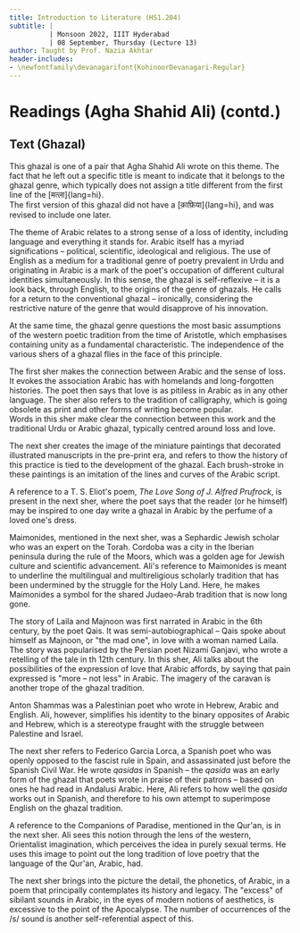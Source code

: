 ```yaml
---
title: Introduction to Literature (HS1.204)
subtitle: |
          | Monsoon 2022, IIIT Hyderabad
          | 08 September, Thursday (Lecture 13)
author: Taught by Prof. Nazia Akhtar
header-includes:
- \newfontfamily\devanagarifont{KohinoorDevanagari-Regular}
---
```


# Readings (Agha Shahid Ali) (contd.)
## Text (Ghazal)
This ghazal is one of a pair that Agha Shahid Ali wrote on this theme. The fact that he left out a specific title is meant to indicate that it belongs to the ghazal genre, which typically does not assign a title different from the first line of the [मत्ला]{lang=hi}.  
The first version of this ghazal did not have a [क़ाफ़िया]{lang=hi}, and was revised to include one later.

The theme of Arabic relates to a strong sense of a loss of identity, including language and everything it stands for. Arabic itself has a myriad significations – political, scientific, ideological and religious. The use of English as a medium for a traditional genre of poetry prevalent in Urdu and originating in Arabic is a mark of the poet's occupation of different cultural identities simultaneously. In this sense, the ghazal is self-reflexive – it is a look back, through English, to the origins of the genre of ghazals. He calls for a return to the conventional ghazal – ironically, considering the restrictive nature of the genre that would disapprove of his innovation.

At the same time, the ghazal genre questions the most basic assumptions of the western poetic tradition from the time of Aristotle, which emphasises containing unity as a fundamental characteristic. The independence of the various shers of a ghazal flies in the face of this principle.

The first sher makes the connection between Arabic and the sense of loss. It evokes the association Arabic has with homelands and long-forgotten histories. The poet then says that love is as pitiless in Arabic as in any other language. The sher also refers to the tradition of calligraphy, which is going obsolete as print and other forms of writing become popular.  
Words in this sher make clear the connection between this work and the traditional Urdu or Arabic ghazal, typically centred around loss and love.

The next sher creates the image of the miniature paintings that decorated illustrated manuscripts in the pre-print era, and refers to thow the history of this practice is tied to the development of the ghazal. Each brush-stroke in these paintings is an imitation of the lines and curves of the Arabic script.

A reference to a T. S. Eliot's poem, *The Love Song of J. Alfred Prufrock*, is present in the next sher, where the poet says that the reader (or he himself) may be inspired to one day write a ghazal in Arabic by the perfume of a loved one's dress.

Maimonides, mentioned in the next sher, was a Sephardic Jewish scholar who was an expert on the Torah. Cordoba was a city in the Iberian peninsula during the rule of the Moors, which was a golden age for Jewish culture and scientific advancement. Ali's reference to Maimonides is meant to underline the multilingual and multireligious scholarly tradition that has been undermined by the struggle for the Holy Land. Here, he makes Maimonides a symbol for the shared Judaeo-Arab tradition that is now long gone.

The story of Laila and Majnoon was first narrated in Arabic in the 6th century, by the poet Qais. It was semi-autobiographical – Qais spoke about himself as Majnoon, or "the mad one", in love with a woman named Laila. The story was popularised by the Persian poet Nizami Ganjavi, who wrote a retelling of the tale in th 12th century. In this sher, Ali talks about the possibilities of the expression of love that Arabic affords, by saying that pain expressed is "more – not less" in Arabic. The imagery of the caravan is another trope of the ghazal tradition.

Anton Shammas was a Palestinian poet who wrote in Hebrew, Arabic and English. Ali, however, simplifies his identity to the binary opposites of Arabic and Hebrew, which is a stereotype fraught with the struggle between Palestine and Israel.

The next sher refers to Federico Garcia Lorca, a Spanish poet who was openly opposed to the fascist rule in Spain, and assassinated just before the Spanish Civil War. He wrote *qasidas* in Spanish – the *qasida* was an early form of the ghazal that poets wrote in praise of their patrons – based on ones he had read in Andalusi Arabic. Here, Ali refers to how well the *qasida* works out in Spanish, and therefore to his own attempt to superimpose English on the ghazal tradition.

A reference to the Companions of Paradise, mentioned in the Qur'an, is in the next sher. Ali sees this notion through the lens of the western, Orientalist imagination, which perceives the idea in purely sexual terms. He uses this image to point out the long tradition of love poetry that the language of the Qur'an, Arabic, had.

The next sher brings into the picture the detail, the phonetics, of Arabic, in a poem that principally contemplates its history and legacy. The "excess" of sibilant sounds in Arabic, in the eyes of modern notions of aesthetics, is excessive to the point of the Apocalypse. The number of occurrences of the /s/ sound is another self-referential aspect of this.